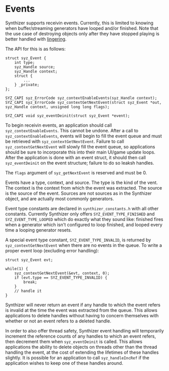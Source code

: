 # Events

Synthizer supports receivin events.  Currently, this is limited to knowing when
buffer/streaming generators have looped and/or finished.  Note that the use case
of destroying objects only after they have stopped playing is better handled
with [lingering](./lingering.md).

The API for this is as follows:

```
struct syz_Event {
    int type;
    syz_Handle source;
    syz_Handle context;
    struct {
        ...
    } _private;
};

SYZ_CAPI syz_ErrorCode syz_contextEnableEvents(syz_Handle context);
SYZ_CAPI syz_ErrorCode syz_contextGetNextEvent(struct syz_Event *out, syz_Handle context, unsigned long long flags);

SYZ_CAPI void syz_eventDeinit(struct syz_Event *event);
```

To begin receivin events, an application should call `syz_contextEnableEvents`.
This cannot be undone.  After a call to `syz_contextEnableEvents`, events will
begin to fill the event queue and must be retrieved with
`syz_contextGetNextEvent`.  Failure to call `syz_contextGetNextEvent` will
slowly fill the event queue, so applications should be sure to incorporate this
into their main UI/game update loops.  After the application is done with an
event struct, it should then call `syz_eventDeinit` on the event structure;
failure to do so leaksh handles.

The `flags` argument of `syz_getNextEvent` is reserved and must be 0.

Events have a type, context, and source.  The type is the kind of the vent.  The
context is the context from which the event was extracted.  The source is the
source of the event.  Sources are not sources as in the Synthizer object, and
are actually most commonly generators.

Event type constants are declared in `synthizer_constants.h` with all other
constants.  Currently Synthizer only offers `SYZ_EVENT_TYPE_FINISHED` and
`SYZ_EVENT_TYPE_LOOPED` which do exactly what they sound like: finished fires
when a generator which isn't configured to loop finished, and looped every time
a looping generator resets.

A special event type constant, `SYZ_EVENT_TYPE_INVALID`, is returned by
`syz_contextGetNextEvent` when there are no events in the queue.  To write a
proper event loop (excluding error handling):

```
struct syz_Event evt;

while(1) {
    syz_contextGetNextEvent(&evt, context, 0);
    if (evt.type == SYZ_EVENT_TYPE_INVALID) {
        break;
    }
    // handle it
}
```

Synthizer will never return an event if any handle to which the event refers is
invalid at the time the event was extracted from the queue.  This allows
applications to delete handles without having to concern themselves with whether
or not an event refers to a deleted handle.

In order to also offer thread safety, Synthizer event handling will temporarily
increment the reference counts of any handles to which an event refers, then
decrement them when `syz_eventDeinit` is called.  This allows applications the
ability to delete objects on threads other than the thread handling the event,
at the cost of extending the lifetimes of these handles slightly.  It is
possible for an application to call `syz_handleIncRef` if the application wishes
to keep one of these handles around.
